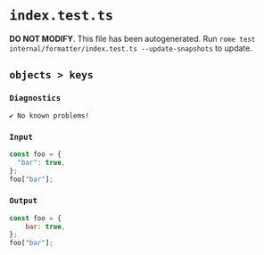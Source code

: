 # `index.test.ts`

**DO NOT MODIFY**. This file has been autogenerated. Run `rome test internal/formatter/index.test.ts --update-snapshots` to update.

## `objects > keys`

### `Diagnostics`

```
✔ No known problems!

```

### `Input`

```js
const foo = {
  "bar": true,
};
foo["bar"];

```

### `Output`

```js
const foo = {
	bar: true,
};
foo["bar"];

```
